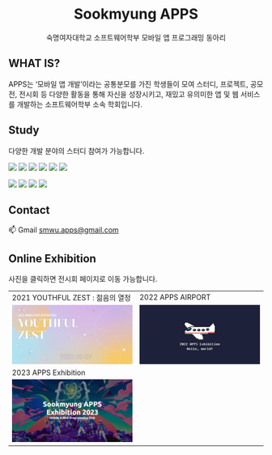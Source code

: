<div align="center">

# Sookmyung APPS

숙명여자대학교 소프트웨어학부 모바일 앱 프로그래밍 동아리

</div>

## WHAT IS?

APPS는 ‘모바일 앱 개발’이라는 공통분모를 가진 학생들이 모여 스터디, 프로젝트, 공모전, 전시회 등 다양한 활동을 통해 자신을 성장시키고,
재밌고 유의미한 앱 및 웹 서비스를 개발하는 소프트웨어학부 소속 학회입니다.

## Study

다양한 개발 분야의 스터디 참여가 가능합니다.

<img src="https://img.shields.io/badge/react-61DAFB?style=for-the-badge&logo=react&logoColor=white" height="24"> <img 
src="https://img.shields.io/badge/html-E34F26?style=for-the-badge&logo=html5&logoColor=white" height="24"> <img 
src="https://img.shields.io/badge/CSS-1572B6?style=for-the-badge&logo=css3&logoColor=white" height="24">
<img src="https://img.shields.io/badge/ios-000000?style=for-the-badge&logo=apple&logoColor=white" height="24"> <img 
src="https://img.shields.io/badge/Android-3DDC84?style=for-the-badge&logo=android&logoColor=white" height="24"> <img 
src="https://img.shields.io/badge/Flutter-02569B?style=for-the-badge&logo=flutter&logoColor=white" height="24">

<img src="https://img.shields.io/badge/Node.js-339933?style=for-the-badge&logo=node.js&logoColor=white" height="24"> <img 
src="https://img.shields.io/badge/spring boot-6DB33F?style=for-the-badge&logo=spring&logoColor=white" height="24"> <img 
src="https://img.shields.io/badge/unity-FFFFFF?style=for-the-badge&logo=unity&logoColor=black" height="24"> <img 
src="https://img.shields.io/badge/Unreal Engine-0E1128?style=for-the-badge&logo=unreal engine&logoColor=white" height="24">

## Contact

📫 Gmail [smwu.apps@gmail.com](mailto:smwu.apps@gmail.com)

## Online Exhibition

사진을 클릭하면 전시회 페이지로 이동 가능합니다.

<table>
  <tr>
    <td width="50%">2021 YOUTHFUL ZEST : 젊음의 열정</td>
    <td width="50%">2022 APPS AIRPORT</td>
  </tr>
  <tr>
    <td>
      <a href="https://sookmyung-apps.github.io/#/">
      <img src = "https://github.com/APPS-sookmyung/.github/blob/main/img/2021.png?raw=true">
      </a>
    </td>
    <td>
      <a href="https://apps-exhibition-webpage.vercel.app/">
      <img src = "https://github.com/APPS-sookmyung/.github/blob/main/img/2022.png?raw=true">
      </a>
    </td>
  </tr>
  <tr>
    <td>2023 APPS Exhibition</td>
  </tr>
  <tr>
    <td>
      <a href="https://dev--fantastic-pithivier-802d8a.netlify.app/">
        <img src="https://github.com/APPS-sookmyung/.github/blob/main/img/2023.png?raw=true"
      </a>
    </td>
  </tr>
</table>
